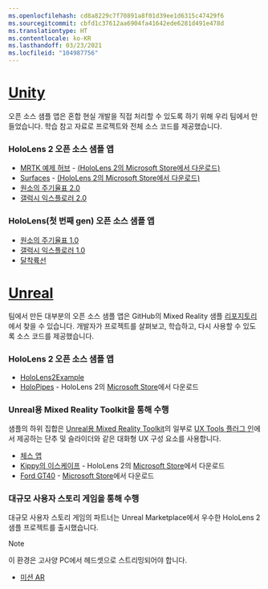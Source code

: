 ```yaml
---
ms.openlocfilehash: cd8a8229c7f70891a8f01d39ee1d6315c47429f6
ms.sourcegitcommit: cbfd1c37612aa6904fa41642ede6281d491e478d
ms.translationtype: HT
ms.contentlocale: ko-KR
ms.lasthandoff: 03/23/2021
ms.locfileid: "104987756"
---
```

# <a name="unity"></a>[Unity](#tab/unity)

오픈 소스 샘플 앱은 혼합 현실 개발을 직접 처리할 수 있도록 하기 위해 우리 팀에서 만들었습니다. 학습 참고 자료로 프로젝트와 전체 소스 코드를 제공했습니다.

### <a name="hololens-2-open-source-sample-apps"></a>HoloLens 2 오픈 소스 샘플 앱

* [MRTK 예제 허브](https://microsoft.github.io/MixedRealityToolkit-Unity/Documentation/README_ExampleHub.html) - [(HoloLens 2의 Microsoft Store에서 다운로드)](https://www.microsoft.com/p/mrtk-examples-hub/9mv8c39l2sj4)
* [Surfaces](../unity/sampleapp-surfaces.md) - [(HoloLens 2의 Microsoft Store에서 다운로드)](https://www.microsoft.com/p/surfaces/9nvkpv3sk3x0)
* [원소의 주기율표 2.0](https://medium.com/@dongyoonpark/bringing-the-periodic-table-of-the-elements-app-to-hololens-2-with-mrtk-v2-a6e3d8362158)
* [갤럭시 익스플로러 2.0](../unity/galaxy-explorer-update.md)

### <a name="hololens-1st-gen-open-source-sample-apps"></a>HoloLens(첫 번째 gen) 오픈 소스 샘플 앱

* [원소의 주기율표 1.0](../unity/periodic-table-of-the-elements.md)
* [갤럭시 익스플로러 1.0](../unity/galaxy-explorer.md)
* [달착륙선](../unity/lunar-module.md)

# <a name="unreal"></a>[Unreal](#tab/unreal)

팀에서 만든 대부분의 오픈 소스 샘플 앱은 GitHub의 Mixed Reality 샘플 [리포지토리](https://github.com/microsoft/MixedReality-Unreal-Samples)에서 찾을 수 있습니다. 개발자가 프로젝트를 살펴보고, 학습하고, 다시 사용할 수 있도록 소스 코드를 제공했습니다.

### <a name="hololens-2-open-source-sample-apps"></a>HoloLens 2 오픈 소스 샘플 앱

* [HoloLens2Example](https://github.com/microsoft/MixedReality-Unreal-Samples/tree/master/HoloLens2Example)
* [HoloPipes](https://github.com/microsoft/MixedReality-Unreal-HoloPipes) - HoloLens 2의 [Microsoft Store](https://www.microsoft.com/p/holopipes/9mszb3nnrxn9)에서 다운로드

### <a name="made-with-the-mixed-reality-toolkit-for-unreal"></a>Unreal용 Mixed Reality Toolkit을 통해 수행

샘플의 하위 집합은 [Unreal용 Mixed Reality Toolkit](https://aka.ms/mrtk-unreal)의 일부로 [UX Tools 플러그 인](https://aka.ms/uxt-unreal)에서 제공하는 단추 및 슬라이더와 같은 대화형 UX 구성 요소를 사용합니다.

* [체스 앱](https://github.com/microsoft/MixedReality-Unreal-Samples/tree/master/ChessApp)
* [Kippy의 이스케이프](../unreal/unreal-kippys-escape.md) - HoloLens 2의 [Microsoft Store](https://www.microsoft.com/p/kippys-escape/9nbd7gl86vkd)에서 다운로드
* [Ford GT40](../unreal/unreal-ford-gt40.md) - [Microsoft Store](https://www.microsoft.com/p/ford-gt40/9p4vllktfvfp)에서 다운로드

### <a name="made-by-epic-games"></a>대규모 사용자 스토리 게임을 통해 수행

대규모 사용자 스토리 게임의 파트너는 Unreal Marketplace에서 우수한 HoloLens 2 샘플 프로젝트를 출시했습니다.

> [!NOTE]
> 이 환경은 고사양 PC에서 헤드셋으로 스트리밍되어야 합니다.

* [미션 AR](https://docs.unrealengine.com/Resources/Showcases/MissionAR/index.html)

